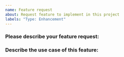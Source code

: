 ```yaml
---
name: Feature request
about: Request feature to implement in this project
labels: "Type: Enhancement"
---
```


<!--
1. Please make sure to provide a detailed description with all the relevant information that might be required to start working on this feature.
2. In case you are not sure about your request or whether the particular feature is already supported or not, please start a discussion instead.
3. GitHub Discussion: https://github.com/mohammadanaraki/shuffledns/discussions/categories/ideas
4. Join our discord server at https://discord.gg/projectdiscovery to discuss the idea on the #shuffledns channel.
-->

### Please describe your feature request:

<!-- A clear and concise description of feature to implement -->

### Describe the use case of this feature:

<!-- A clear and concise description of the feature request's motivation and the use-cases in which it could be useful. -->
